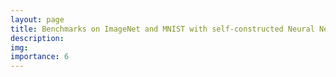 ```yaml
---
layout: page
title: Benchmarks on ImageNet and MNIST with self-constructed Neural Networks
description: 
img:
importance: 6
---
```

